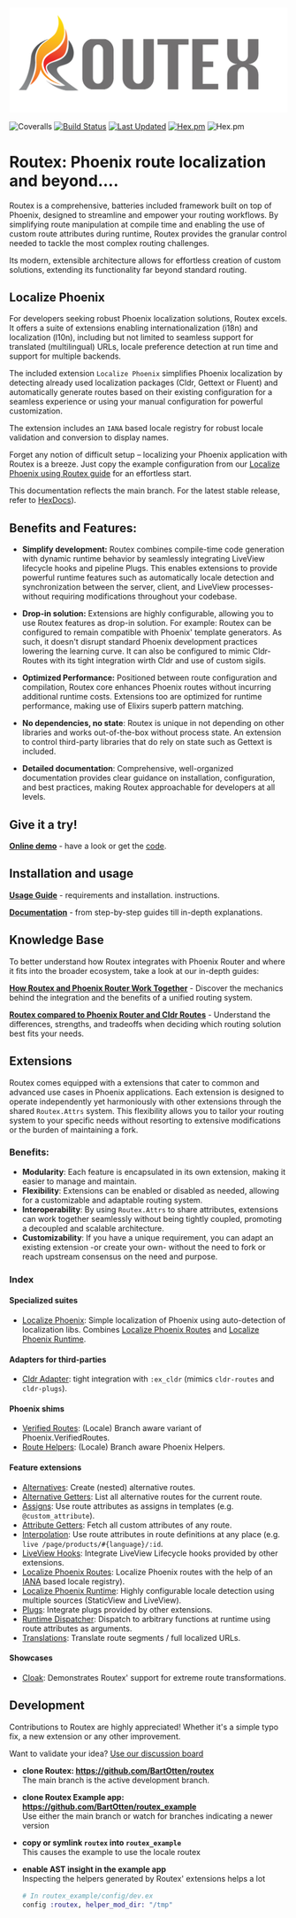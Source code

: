 # 
![Logo of Routex](assets/logo_horizontal.png "Routex Logo")

![Coveralls](https://img.shields.io/coveralls/github/BartOtten/routex)
[![Build Status](https://github.com/BartOtten/routex/actions/workflows/elixir.yml/badge.svg?event=push)](https://github.com/BartOtten/routex/actions/workflows/elixir.yml)
[![Last Updated](https://img.shields.io/github/last-commit/BartOtten/routex.svg)](https://github.com/BartOtten/routex/commits/main)
[![Hex.pm](https://img.shields.io/hexpm/v/routex)](https://hex.pm/packages/routex)
![Hex.pm](https://img.shields.io/hexpm/l/routex)

# Routex: Phoenix route localization and beyond....

Routex is a comprehensive, batteries included framework built on top of Phoenix,
designed to streamline and empower your routing workflows. By simplifying route
manipulation at compile time and enabling the use of custom route attributes
during runtime, Routex provides the granular control needed to tackle the most
complex routing challenges.

Its modern, extensible architecture allows for effortless creation of custom
solutions, extending its functionality far beyond standard routing.

## Localize Phoenix
For developers seeking robust Phoenix localization solutions, Routex excels. It
offers a suite of extensions enabling internationalization (i18n) and
localization (l10n), including but not limited to seamless support for
translated (multilingual) URLs, locale preference detection at run time and
support for multiple backends.

The included extension `Localize Phoenix` simplifies Phoenix localization by
detecting already used localization packages (Cldr, Gettext or Fluent) and
automatically generate routes based on their existing configuration for a
seamless experience or using your manual configuration for powerful
customization.

The extension includes an `IANA` based locale registry
for robust locale validation and conversion to display names.

Forget any notion of difficult setup – localizing your Phoenix application with
Routex is a breeze. Just copy the example configuration from our [Localize
Phoenix using Routex guide](docs/guides/LOCALIZE_PHOENIX.md) for an effortless
start.

<p class="hidden-at-hexdocs">
This documentation reflects the main branch. For the latest
stable release, refer to <a href="https://hexdocs.pm/routex/readme.html">HexDocs</a>).
</p>

## Benefits and Features:

* **Simplify development:** Routex combines compile-time code generation with
  dynamic runtime behavior by seamlessly integrating LiveView lifecycle hooks
  and pipeline Plugs. This enables extensions to provide powerful runtime
  features such as automatically locale detection and synchronization between
  the server, client, and LiveView processes- without requiring modifications
  throughout your codebase.

* **Drop-in solution:** Extensions are highly configurable, allowing you to use
  Routex features as drop-in solution. For example: Routex can be configured to
  remain compatible with Phoenix' template generators. As such, it doesn't
  disrupt standard Phoenix development practices lowering the learning curve. It
  can also be configured to mimic Cldr-Routes with its tight integration wirth
  Cldr and use of custom sigils.

* **Optimized Performance:** Positioned between route configuration and
  compilation, Routex core enhances Phoenix routes without incurring additional
  runtime costs. Extensions too are optimized for runtime performance, making
  use of Elixirs superb pattern matching.

* **No dependencies, no state**: Routex is unique in not depending on other
  libraries and works out-of-the-box without process state. An extension to
  control third-party libraries that do rely on state such as Gettext is
  included.

* **Detailed documentation**: Comprehensive, well-organized documentation
  provides clear guidance on installation, configuration, and best practices,
  making Routex approachable for developers at all levels.


## Give it a try!

**[Online demo](https://routex.fly.dev/)** - have a look or get the
[code](https://github.com/BartOtten/routex_example/).


## Installation and usage

**[Usage Guide](USAGE.md)** - requirements and installation.
instructions.

**[Documentation](https://hexdocs.pm/routex)** - from step-by-step guides till in-depth explanations.


## Knowledge Base

To better understand how Routex integrates with Phoenix Router and where it fits
into the broader ecosystem, take a look at our in-depth guides:

**[How Routex and Phoenix Router Work Together](docs/ROUTEX_AND_PHOENIX_ROUTER.md)** - 
Discover the mechanics behind the integration and the benefits of a unified routing system.

**[Routex compared to Phoenix Router and Cldr Routes](docs/COMPARISON.md)** - 
Understand the differences, strengths, and tradeoffs when deciding which
routing solution best fits your needs.


## Extensions

Routex comes equipped with a extensions that cater to common and advanced use
cases in Phoenix applications. Each extension is designed to operate
independently yet harmoniously with other extensions through the shared
`Routex.Attrs` system. This flexibility allows you to tailor your routing system
to your specific needs without resorting to extensive modifications or the
burden of maintaining a fork.

### Benefits:
- **Modularity**: Each feature is encapsulated in its own extension, making
  it easier to manage and maintain.
- **Flexibility**: Extensions can be enabled or disabled as needed, allowing
  for a customizable and adaptable routing system.
- **Interoperability**: By using `Routex.Attrs` to share attributes, extensions
  can work together seamlessly without being tightly coupled, promoting a
  decoupled and scalable architecture.
- **Customizability**: If you have a unique requirement, you can adapt an
  existing extension -or create your own- without the need to fork or reach
  upstream consensus on the need and purpose.

### Index
#### Specialized suites
- [Localize Phoenix](docs/EXTENSIONS.md#localize-phoenix): Simple localization of Phoenix using auto-detection of 
  localization libs. Combines [Localize Phoenix Routes](docs/EXTENSIONS.md#localize-phoenix-routes) and
  [Localize Phoenix Runtime](docs/EXTENSIONS.md#localize-phoenix-runtime).

#### Adapters for third-parties
- [Cldr Adapter](docs/EXTENSIONS.md#cldr-adapter): tight integration with `:ex_cldr` (mimics `cldr-routes` and `cldr-plugs`).

#### Phoenix shims
- [Verified Routes](docs/EXTENSIONS.md#verified-routes): (Locale) Branch aware variant of Phoenix.VerifiedRoutes.
- [Route Helpers](docs/EXTENSIONS.md#route-helpers): (Locale) Branch aware Phoenix Helpers.

#### Feature extensions
- [Alternatives](docs/EXTENSIONS.md#alternatives): Create (nested) alternative routes.
- [Alternative Getters](docs/EXTENSIONS.md#alternative-getters): List all alternative routes for the current route.
- [Assigns](docs/EXTENSIONS.md#assigns): Use route attributes as assigns in templates (e.g. `@custom_attribute`).
- [Attribute Getters](docs/EXTENSIONS.md#attribute-getters): Fetch all custom attributes of any route.
- [Interpolation](docs/EXTENSIONS.md#interpolation): Use route attributes in route definitions at any place (e.g. `live /page/products/#{language}/:id`.
- [LiveView Hooks](docs/EXTENSIONS.md#liveview-hooks): Integrate LiveView Lifecycle hooks provided by other extensions.
- [Localize Phoenix Routes](docs/EXTENSIONS.md#localize-phoenix-routes): Localize Phoenix routes with the help of an [IANA](https://www.iana.org/) based locale registry).
- [Localize Phoenix Runtime](docs/EXTENSIONS.md#localize-phoenix-runtime): Highly configurable locale detection using multiple sources (StaticView and LiveView).
- [Plugs](docs/EXTENSIONS.md#plugs): Integrate plugs provided by other extensions.
- [Runtime Dispatcher](docs/EXTENSIONS.md#runtime-dispatcher): Dispatch to arbitrary functions at runtime using route attributes as arguments.
- [Translations](docs/EXTENSIONS.md#translations): Translate route segments / full localized URLs.

#### Showcases
- [Cloak](docs/EXTENSIONS.md#cloak-showcase):  Demonstrates Routex' support for extreme route transformations.

## Development
Contributions to Routex are highly appreciated! Whether it's a simple typo fix,
a new extension or any other improvement.

Want to validate your idea? [Use our discussion
board](https://github.com/BartOtten/routex/discussions)

- **clone Routex: https://github.com/BartOtten/routex**  
  The main branch is the active development branch.

- **clone Routex Example app: https://github.com/BartOtten/routex_example**  
  Use either the main branch or watch for branches indicating a newer version

- **copy or symlink `routex` into `routex_example`**  
  This causes the example to use the locale routex

- **enable AST insight in the example app**  
  Inspecting the helpers generated by Routex' extensions helps a lot

  ```elixir
  # In routex_example/config/dev.ex
  config :routex, helper_mod_dir: "/tmp"
  ```

